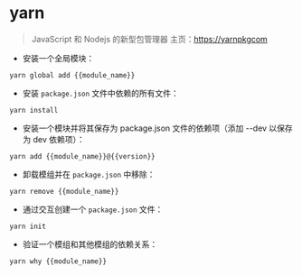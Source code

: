 # yarn

> JavaScript 和 Nodejs 的新型包管理器
> 主页：<https://yarnpkgcom> 

- 安装一个全局模块：

`yarn global add {{module_name}}`

- 安装 `package.json` 文件中依赖的所有文件：

`yarn install`

- 安装一个模块并将其保存为 package.json 文件的依赖项（添加 --dev 以保存为 dev 依赖项）：

`yarn add {{module_name}}@{{version}}`

- 卸载模组并在 `package.json` 中移除：

`yarn remove {{module_name}}`

- 通过交互创建一个 `package.json` 文件：

`yarn init`

- 验证一个模组和其他模组的依赖关系：

`yarn why {{module_name}}`

[#]: contributors: ([潘潘]，[王兴宇，Linux & BC]，[玉叶]，[ntnyq]，[Mr. Ren]，[jim.大团结])